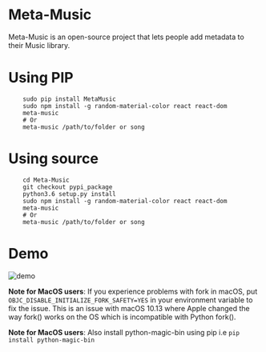        
# Meta-Music
Meta-Music is an open-source project that lets people add metadata to their Music library.

# Using PIP
        sudo pip install MetaMusic
        sudo npm install -g random-material-color react react-dom
        meta-music
        # Or
        meta-music /path/to/folder or song
# Using source
        
        cd Meta-Music
        git checkout pypi_package 
        python3.6 setup.py install
        sudo npm install -g random-material-color react react-dom
        meta-music
        # Or
        meta-music /path/to/folder or song
# Demo

![demo](https://media.giphy.com/media/8PBFETWIZ39tme3vow/giphy.gif)


**Note for MacOS users**: If you experience problems with fork in macOS, put `OBJC_DISABLE_INITIALIZE_FORK_SAFETY=YES` in your environment variable to fix the issue. This is an issue with macOS 10.13 where Apple changed the way fork() works on the OS which is incompatible with Python fork().
 
**Note for MacOS users**: Also install python-magic-bin using pip i.e `pip install python-magic-bin`

